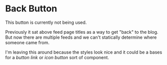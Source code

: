 # Back Button

This button is currently not being used.

Previously it sat above feed page titles as a way to get "back" to the blog. But now there are multiple feeds and we can't statically determine where someone came from.

I'm leaving this around because the styles look nice and it could be a bases for a _button link_ or _icon button_ sort of component.
